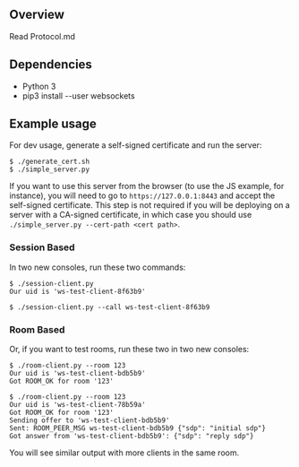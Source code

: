 ## Overview

Read Protocol.md

## Dependencies

* Python 3
* pip3 install --user websockets

## Example usage

For dev usage, generate a self-signed certificate and run the server:

```console
$ ./generate_cert.sh
$ ./simple_server.py
```

If you want to use this server from the browser (to use the JS example, for
instance), you will need to go to `https://127.0.0.1:8443` and accept the
self-signed certificate. This step is not required if you will be deploying on
a server with a CA-signed certificate, in which case you should use
`./simple_server.py --cert-path <cert path>`.

### Session Based

In two new consoles, run these two commands:

```console
$ ./session-client.py
Our uid is 'ws-test-client-8f63b9'
```

```console
$ ./session-client.py --call ws-test-client-8f63b9
```
### Room Based

Or, if you want to test rooms, run these two in two new consoles:

```console
$ ./room-client.py --room 123
Our uid is 'ws-test-client-bdb5b9'
Got ROOM_OK for room '123'
```

```console
$ ./room-client.py --room 123
Our uid is 'ws-test-client-78b59a'
Got ROOM_OK for room '123'
Sending offer to 'ws-test-client-bdb5b9'
Sent: ROOM_PEER_MSG ws-test-client-bdb5b9 {"sdp": "initial sdp"}
Got answer from 'ws-test-client-bdb5b9': {"sdp": "reply sdp"}
```

You will see similar output with more clients in the same room.
